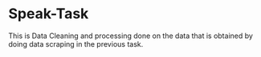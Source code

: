 # Speak-Task
This is Data Cleaning and processing done on the data that is obtained by doing data scraping in the previous task.
